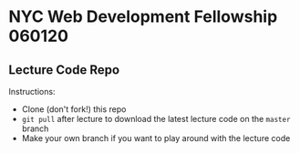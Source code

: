 # NYC Web Development Fellowship 060120

## Lecture Code Repo

Instructions:
- Clone (don't fork!) this repo
- `git pull` after lecture to download the latest lecture code on the `master` branch
- Make your own branch if you want to play around with the lecture code
